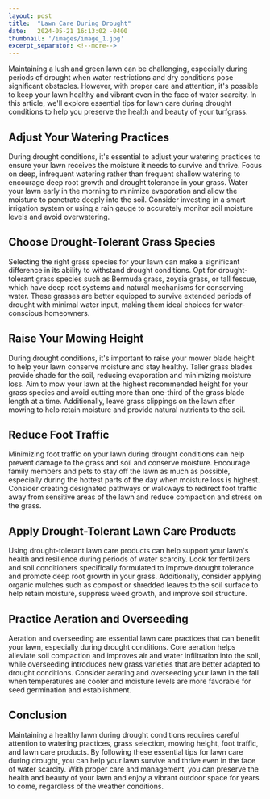 ```yaml
---
layout: post
title:  "Lawn Care During Drought"
date:   2024-05-21 16:13:02 -0400
thumbnail: '/images/image_1.jpg'
excerpt_separator: <!--more-->
---
```

Maintaining a lush and green lawn can be challenging, especially during periods of drought when water restrictions and dry conditions pose significant obstacles. <!--more-->However, with proper care and attention, it's possible to keep your lawn healthy and vibrant even in the face of water scarcity. In this article, we'll explore essential tips for lawn care during drought conditions to help you preserve the health and beauty of your turfgrass.

## Adjust Your Watering Practices
During drought conditions, it's essential to adjust your watering practices to ensure your lawn receives the moisture it needs to survive and thrive. Focus on deep, infrequent watering rather than frequent shallow watering to encourage deep root growth and drought tolerance in your grass. Water your lawn early in the morning to minimize evaporation and allow the moisture to penetrate deeply into the soil. Consider investing in a smart irrigation system or using a rain gauge to accurately monitor soil moisture levels and avoid overwatering.

## Choose Drought-Tolerant Grass Species
Selecting the right grass species for your lawn can make a significant difference in its ability to withstand drought conditions. Opt for drought-tolerant grass species such as Bermuda grass, zoysia grass, or tall fescue, which have deep root systems and natural mechanisms for conserving water. These grasses are better equipped to survive extended periods of drought with minimal water input, making them ideal choices for water-conscious homeowners.

## Raise Your Mowing Height
During drought conditions, it's important to raise your mower blade height to help your lawn conserve moisture and stay healthy. Taller grass blades provide shade for the soil, reducing evaporation and minimizing moisture loss. Aim to mow your lawn at the highest recommended height for your grass species and avoid cutting more than one-third of the grass blade length at a time. Additionally, leave grass clippings on the lawn after mowing to help retain moisture and provide natural nutrients to the soil.

## Reduce Foot Traffic
Minimizing foot traffic on your lawn during drought conditions can help prevent damage to the grass and soil and conserve moisture. Encourage family members and pets to stay off the lawn as much as possible, especially during the hottest parts of the day when moisture loss is highest. Consider creating designated pathways or walkways to redirect foot traffic away from sensitive areas of the lawn and reduce compaction and stress on the grass.

## Apply Drought-Tolerant Lawn Care Products
Using drought-tolerant lawn care products can help support your lawn's health and resilience during periods of water scarcity. Look for fertilizers and soil conditioners specifically formulated to improve drought tolerance and promote deep root growth in your grass. Additionally, consider applying organic mulches such as compost or shredded leaves to the soil surface to help retain moisture, suppress weed growth, and improve soil structure.

## Practice Aeration and Overseeding
Aeration and overseeding are essential lawn care practices that can benefit your lawn, especially during drought conditions. Core aeration helps alleviate soil compaction and improves air and water infiltration into the soil, while overseeding introduces new grass varieties that are better adapted to drought conditions. Consider aerating and overseeding your lawn in the fall when temperatures are cooler and moisture levels are more favorable for seed germination and establishment.

## Conclusion
Maintaining a healthy lawn during drought conditions requires careful attention to watering practices, grass selection, mowing height, foot traffic, and lawn care products. By following these essential tips for lawn care during drought, you can help your lawn survive and thrive even in the face of water scarcity. With proper care and management, you can preserve the health and beauty of your lawn and enjoy a vibrant outdoor space for years to come, regardless of the weather conditions.
